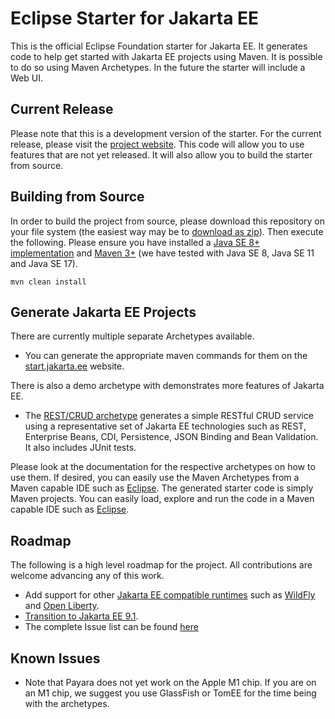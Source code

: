 # Eclipse Starter for Jakarta EE

This is the official Eclipse Foundation starter for Jakarta EE. It generates code to help get started with Jakarta EE projects using Maven. It is possible to do so using Maven Archetypes. In the future the starter will include a Web UI.

## Current Release

Please note that this is a development version of the starter. For the current release, please visit the [project website](https://start.jakarta.ee). This code will allow you to use features that are not yet released. It will also allow you to build the starter from source.

## Building from Source

In order to build the project from source, please download this repository on your file system (the easiest way may be to [download as zip](https://github.com/eclipse-ee4j/starter/archive/refs/heads/master.zip)). Then execute the following. Please ensure you have installed a [Java SE 8+ implementation](https://adoptium.net/?variant=openjdk8) and [Maven 3+](https://maven.apache.org/download.cgi) (we have tested with Java SE 8, Java SE 11 and Java SE 17).

```
mvn clean install
```

## Generate Jakarta EE Projects

There are currently multiple separate Archetypes available. 

* You can generate the appropriate maven commands for them on the [start.jakarta.ee](https://start.jakarta.ee/) website.

There is also a demo archetype with demonstrates more features of Jakarta EE.

* The [REST/CRUD archetype](rest-starter) generates a simple RESTful CRUD service using a representative set of Jakarta EE technologies such as REST, Enterprise Beans, CDI, Persistence, JSON Binding and Bean Validation. It also includes JUnit tests.

Please look at the documentation for the respective archetypes on how to use them. If desired, you can easily use the Maven Archetypes from a Maven capable IDE such as [Eclipse](https://www.eclipse.org/ide). The generated starter code is simply Maven projects. You can easily load, explore and run the code in a Maven capable IDE such as [Eclipse](https://www.eclipse.org/ide).

## Roadmap

The following is a high level roadmap for the project. All contributions are welcome advancing any of this work.
* Add support for other [Jakarta EE compatible runtimes](https://jakarta.ee/compatibility) such as [WildFly](https://github.com/eclipse-ee4j/starter/issues/113) and [Open Liberty](https://github.com/eclipse-ee4j/starter/issues/112).
* [Transition to Jakarta EE 9.1](https://github.com/eclipse-ee4j/starter/issues/111).
* The complete Issue list can be found [here](https://github.com/eclipse-ee4j/starter/issues)

## Known Issues
* Note that Payara does not yet work on the Apple M1 chip. If you are on an M1 chip, we suggest you use GlassFish or TomEE for the time being with the archetypes.
